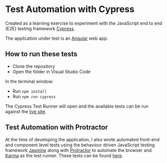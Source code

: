 # Test Automation with Cypress

Created as a learning exercise to experiment with the JavaScript end to end (E2E) testing framework [Cypress](https://www.cypress.io/).

The application under test is an [Angular](https://angular.io/) web app.

## How to run these tests

- Clone the repository
- Open the folder in Visual Studio Code

In the terminal window:

- Run `npm install`
- Run `npm run cypress`

The Cypress Test Runner will open and the available tests can be run against the [live site](https://www.officeforstudents.org.uk/advice-and-guidance/teaching/tef-outcomes/).



## Test Automation with Protractor

At the time of developing the application, I also wrote automated front-end and component level tests using the behaviour driven JavaScript testing framework [Jasmine](https://jasmine.github.io/) along with [Protractor](https://www.protractortest.org/#/) to automate the browser and [Karma](https://karma-runner.github.io/) as the test runner.  These tests can be found [here](https://github.com/haguezo/t-outcomes-protractor).


